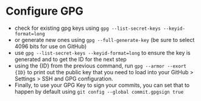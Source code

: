 # Configure GPG
- check for existing gpg keys using ```gpg --list-secret-keys --keyid-format=long```
- or generate new ones using ```gpg --full-generate-key``` (be sure to select 4096 bits for use on GitHub)
- use ```gpg --list-secret-keys --keyid-format=long``` to ensure the key is generated and to get the ID for the next step
- using the {ID} from the previous command, run ```gpg --armor --exort {ID}``` to print out the public key that you need to load into your GitHub > Settings > SSH and GPG configuration.
- Finally, to use your GPG Key to sign your commits, you can set that to happen by default using ```git config --global commit.gpgsign true```
